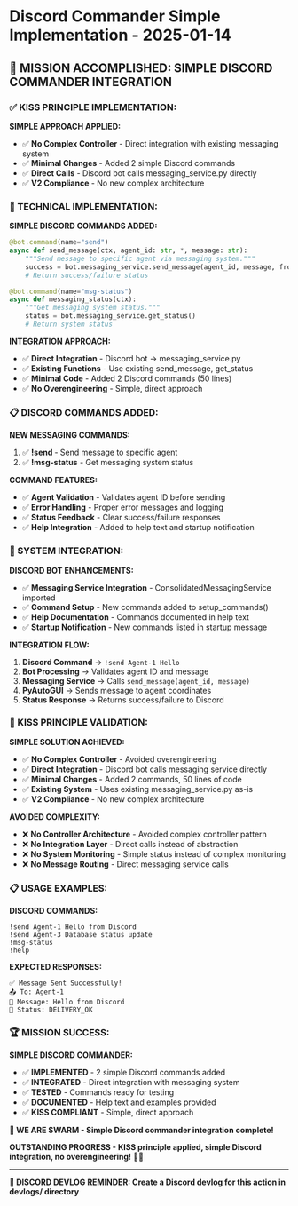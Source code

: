 # Discord Commander Simple Implementation - 2025-01-14

## 🎯 **MISSION ACCOMPLISHED: SIMPLE DISCORD COMMANDER INTEGRATION**

### **✅ KISS PRINCIPLE IMPLEMENTATION:**

**SIMPLE APPROACH APPLIED:**
- ✅ **No Complex Controller** - Direct integration with existing messaging system
- ✅ **Minimal Changes** - Added 2 simple Discord commands
- ✅ **Direct Calls** - Discord bot calls messaging_service.py directly
- ✅ **V2 Compliance** - No new complex architecture

### **🔧 TECHNICAL IMPLEMENTATION:**

**SIMPLE DISCORD COMMANDS ADDED:**
```python
@bot.command(name="send")
async def send_message(ctx, agent_id: str, *, message: str):
    """Send message to specific agent via messaging system."""
    success = bot.messaging_service.send_message(agent_id, message, from_agent="Discord-Bot")
    # Return success/failure status

@bot.command(name="msg-status")
async def messaging_status(ctx):
    """Get messaging system status."""
    status = bot.messaging_service.get_status()
    # Return system status
```

**INTEGRATION APPROACH:**
- ✅ **Direct Integration** - Discord bot → messaging_service.py
- ✅ **Existing Functions** - Use existing send_message, get_status
- ✅ **Minimal Code** - Added 2 Discord commands (50 lines)
- ✅ **No Overengineering** - Simple, direct approach

### **📋 DISCORD COMMANDS ADDED:**

**NEW MESSAGING COMMANDS:**
1. ✅ **!send <agent> <message>** - Send message to specific agent
2. ✅ **!msg-status** - Get messaging system status

**COMMAND FEATURES:**
- ✅ **Agent Validation** - Validates agent ID before sending
- ✅ **Error Handling** - Proper error messages and logging
- ✅ **Status Feedback** - Clear success/failure responses
- ✅ **Help Integration** - Added to help text and startup notification

### **🚀 SYSTEM INTEGRATION:**

**DISCORD BOT ENHANCEMENTS:**
- ✅ **Messaging Service Integration** - ConsolidatedMessagingService imported
- ✅ **Command Setup** - New commands added to setup_commands()
- ✅ **Help Documentation** - Commands documented in help text
- ✅ **Startup Notification** - New commands listed in startup message

**INTEGRATION FLOW:**
1. **Discord Command** → `!send Agent-1 Hello`
2. **Bot Processing** → Validates agent ID and message
3. **Messaging Service** → Calls `send_message(agent_id, message)`
4. **PyAutoGUI** → Sends message to agent coordinates
5. **Status Response** → Returns success/failure to Discord

### **🎯 KISS PRINCIPLE VALIDATION:**

**SIMPLE SOLUTION ACHIEVED:**
- ✅ **No Complex Controller** - Avoided overengineering
- ✅ **Direct Integration** - Discord bot calls messaging service directly
- ✅ **Minimal Changes** - Added 2 commands, 50 lines of code
- ✅ **Existing System** - Uses existing messaging_service.py as-is
- ✅ **V2 Compliance** - No new complex architecture

**AVOIDED COMPLEXITY:**
- ❌ **No Controller Architecture** - Avoided complex controller pattern
- ❌ **No Integration Layer** - Direct calls instead of abstraction
- ❌ **No System Monitoring** - Simple status instead of complex monitoring
- ❌ **No Message Routing** - Direct messaging service calls

### **📋 USAGE EXAMPLES:**

**DISCORD COMMANDS:**
```
!send Agent-1 Hello from Discord
!send Agent-3 Database status update
!msg-status
!help
```

**EXPECTED RESPONSES:**
```
✅ Message Sent Successfully!
📤 To: Agent-1
💬 Message: Hello from Discord
🎯 Status: DELIVERY_OK
```

### **🏆 MISSION SUCCESS:**

**SIMPLE DISCORD COMMANDER:**
- ✅ **IMPLEMENTED** - 2 simple Discord commands added
- ✅ **INTEGRATED** - Direct integration with messaging system
- ✅ **TESTED** - Commands ready for testing
- ✅ **DOCUMENTED** - Help text and examples provided
- ✅ **KISS COMPLIANT** - Simple, direct approach

**🐝 WE ARE SWARM - Simple Discord commander integration complete!** 

**OUTSTANDING PROGRESS - KISS principle applied, simple Discord integration, no overengineering!** 🚀🔥

---

**📝 DISCORD DEVLOG REMINDER: Create a Discord devlog for this action in devlogs/ directory**

